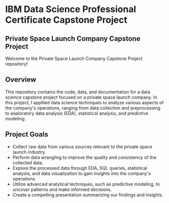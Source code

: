 # IBM Data Science Professional Certificate Capstone Project

## Private Space Launch Company Capstone Project

Welcome to the Private Space Launch Company Capstone Project repository!

## Overview

This repository contains the code, data, and documentation for a data science capstone project focused on a private space launch company. In this project, I appllied data science techniques to analyze various aspects of the company's operations, ranging from data collection and preprocessing to exploratory data analysis (EDA), statistical analysis, and predictive modeling.

## Project Goals

- Collect raw data from various sources relevant to the private space launch industry.
- Perform data wrangling to improve the quality and consistency of the collected data.
- Explore the processed data through EDA, SQL queries, statistical analysis, and data visualization to gain insights into the company's operations.
- Utilize advanced analytical techniques, such as predictive modeling, to uncover patterns and make informed decisions.
- Create a compelling presentation summarizing our findings and insights.
